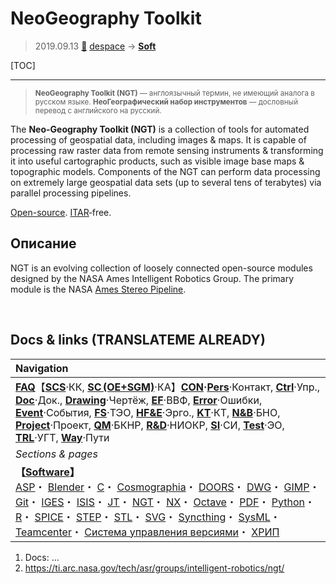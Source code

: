 # NeoGeography Toolkit
> 2019.09.13 [🚀](../index/index.md) [despace](index.md) → **[Soft](soft.md)**

[TOC]

---

> <small>**NeoGeography Toolkit (NGT)** — англоязычный термин, не имеющий аналога в русском языке. **НеоГеографический набор инструментов** — дословный перевод с английского на русский.</small>

The **Neo-Geography Toolkit (NGT)** is a collection of tools for automated processing of geospatial data, including images & maps. It is capable of processing raw raster data from remote sensing instruments & transforming it into useful cartographic products, such as visible image base maps & topographic models. Components of the NGT can perform data processing on extremely large geospatial data sets (up to several tens of terabytes) via parallel processing pipelines.

[Open-source](soft.md). [ITAR](itar.md)‑free.



## Описание
NGT is an evolving collection of loosely connected open-source modules designed by the NASA Ames Intelligent Robotics Group. The primary module is the NASA [Ames Stereo Pipeline](ames_stereo_pipeline.md).



<p style="page-break-after:always"> </p>

## Docs & links (TRANSLATEME ALREADY)
|Navigation|
|:--|
|**[FAQ](faq.md)**【**[SCS](scs.md)**·КК, **[SC (OE+SGM)](sc.md)**·КА】**[CON](contact.md)·[Pers](person.md)**·Контакт, **[Ctrl](control.md)**·Упр., **[Doc](doc.md)**·Док., **[Drawing](drawing.md)**·Чертёж, **[EF](ef.md)**·ВВФ, **[Error](error.md)**·Ошибки, **[Event](event.md)**·События, **[FS](fs.md)**·ТЭО, **[HF&E](hfe.md)**·Эрго., **[KT](kt.md)**·КТ, **[N&B](nnb.md)**·БНО, **[Project](project.md)**·Проект, **[QM](qm.md)**·БКНР, **[R&D](rnd.md)**·НИОКР, **[SI](si.md)**·СИ, **[Test](test.md)**·ЭО, **[TRL](trl.md)**·УГТ, **[Way](way.md)**·Пути|
|*Sections & pages*|
|**【[Software](soft.md)】**<br> [ASP](asp.md)・ [Blender](blender.md)・ [C](c.md)・ [Cosmographia](cosmographia.md)・ [DOORS](doors.md)・ [DWG](cad_f.md)・ [GIMP](gimp.md)・ [Git](git.md)・ [IGES](cad_f.md)・ [ISIS](isis.md)・ [JT](cad_f.md)・ [NGT](neogeography_toolkit.md)・ [NX](nx.md)・ [Octave](gnu_octave.md)・ [PDF](pdf.md)・ [Python](python.md)・ [R](r.md)・ [SPICE](spice.md)・ [STEP](cad_f.md)・ [STL](systems_tool_kit.md)・ [SVG](cad_f.md)・ [Syncthing](syncthing.md)・ [SysML](sysml.md)・ [Teamcenter](teamcenter.md)・ [Система управления версиями](vcs.md)・ [ХРИП](adra.md)|

   1. Docs: …
   1. <https://ti.arc.nasa.gov/tech/asr/groups/intelligent-robotics/ngt/>

